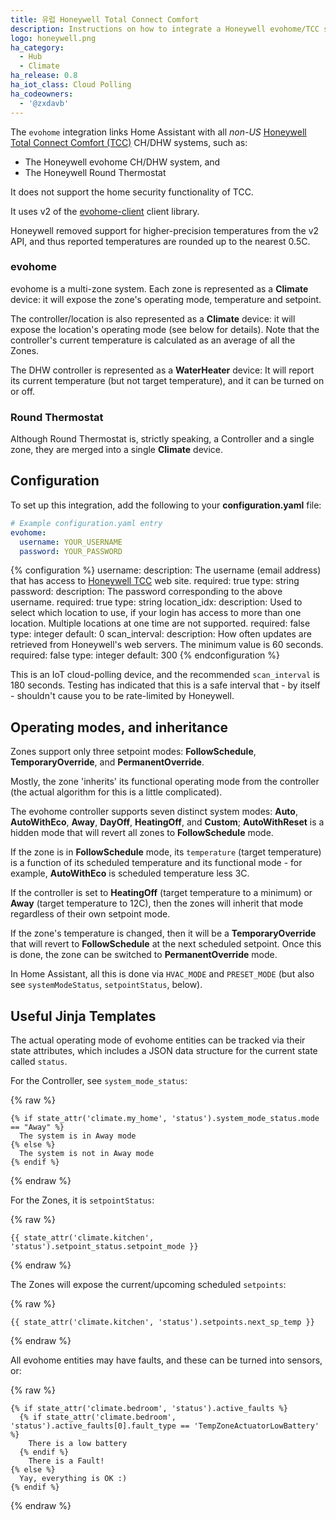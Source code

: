 ```yaml
---
title: 유럽 Honeywell Total Connect Comfort 
description: Instructions on how to integrate a Honeywell evohome/TCC system with Home Assistant.
logo: honeywell.png
ha_category:
  - Hub
  - Climate
ha_release: 0.8
ha_iot_class: Cloud Polling
ha_codeowners:
  - '@zxdavb'
---
```


The `evohome` integration links Home Assistant with all _non-US_ [Honeywell Total Connect Comfort (TCC)](https://international.mytotalconnectcomfort.com/Account/Login) CH/DHW systems, such as:

- The Honeywell evohome CH/DHW system, and
- The Honeywell Round Thermostat

It does not support the home security functionality of TCC.

It uses v2 of the [evohome-client](https://github.com/watchforstock/evohome-client) client library.

Honeywell removed support for higher-precision temperatures from the v2 API, and thus reported temperatures are rounded up to the nearest 0.5C.

### evohome

evohome is a multi-zone system. Each zone is represented as a **Climate** device: it will expose the zone's operating mode, temperature and setpoint.

The controller/location is also represented as a **Climate** device: it will expose the location's operating mode (see below for details). Note that the controller's current temperature is calculated as an average of all the Zones.

The DHW controller is represented as a **WaterHeater** device: It will report its current temperature (but not target temperature), and it can be turned on or off.

### Round Thermostat

Although Round Thermostat is, strictly speaking, a Controller and a single zone, they are merged into a single **Climate** device.

## Configuration

To set up this integration, add the following to your **configuration.yaml** file:

```yaml
# Example configuration.yaml entry
evohome:
  username: YOUR_USERNAME
  password: YOUR_PASSWORD
```

{% configuration %}
username:
  description: The username (email address) that has access to [Honeywell TCC](https://international.mytotalconnectcomfort.com/Account/Login) web site.
  required: true
  type: string
password:
  description: The password corresponding to the above username.
  required: true
  type: string
location_idx:
  description: Used to select which location to use, if your login has access to more than one location. Multiple locations at one time are not supported.
  required: false
  type: integer
  default: 0
scan_interval:
  description: How often updates are retrieved from Honeywell's web servers. The minimum value is 60 seconds.
  required: false
  type: integer
  default: 300
{% endconfiguration %}

This is an IoT cloud-polling device, and the recommended `scan_interval` is 180 seconds. Testing has indicated that this is a safe interval that - by itself - shouldn't cause you to be rate-limited by Honeywell.

## Operating modes, and inheritance

Zones support only three setpoint modes: **FollowSchedule**, **TemporaryOverride**, and **PermanentOverride**.

Mostly, the zone 'inherits' its functional operating mode from the controller (the actual algorithm for this is a little complicated).

The evohome controller supports seven distinct system modes: **Auto**, **AutoWithEco**, **Away**, **DayOff**, **HeatingOff**, and **Custom**; **AutoWithReset** is a hidden mode that will revert all zones to **FollowSchedule** mode.

If the zone is in **FollowSchedule** mode, its `temperature` (target temperature) is a function of its scheduled temperature and its functional mode - for example, **AutoWithEco** is scheduled temperature less 3C.

If the controller is set to **HeatingOff** (target temperature to a minimum) or **Away** (target temperature to 12C), then the zones will inherit that mode regardless of their own setpoint mode.

If the zone's temperature is changed, then it will be a **TemporaryOverride** that will revert to **FollowSchedule** at the next scheduled setpoint. Once this is done, the zone can be switched to **PermanentOverride** mode.

In Home Assistant, all this is done via `HVAC_MODE` and `PRESET_MODE` (but also see `systemModeStatus`, `setpointStatus`, below).

## Useful Jinja Templates

The actual operating mode of evohome entities can be tracked via their state attributes, which includes a JSON data structure for the current state called `status`.

For the Controller, see `system_mode_status`:

{% raw %}
```text
{% if state_attr('climate.my_home', 'status').system_mode_status.mode == "Away" %}
  The system is in Away mode
{% else %}
  The system is not in Away mode
{% endif %}
```
{% endraw %}

For the Zones, it is `setpointStatus`:

{% raw %}
```text
{{ state_attr('climate.kitchen', 'status').setpoint_status.setpoint_mode }}
```
{% endraw %}

The Zones will expose the current/upcoming scheduled `setpoints`:

{% raw %}
```text
{{ state_attr('climate.kitchen', 'status').setpoints.next_sp_temp }}
```
{% endraw %}

All evohome entities may have faults, and these can be turned into sensors, or:

{% raw %}
```text
{% if state_attr('climate.bedroom', 'status').active_faults %}
  {% if state_attr('climate.bedroom', 'status').active_faults[0].fault_type == 'TempZoneActuatorLowBattery' %}
    There is a low battery
  {% endif %}
    There is a Fault!
{% else %}
  Yay, everything is OK :)
{% endif %}
```
{% endraw %}
